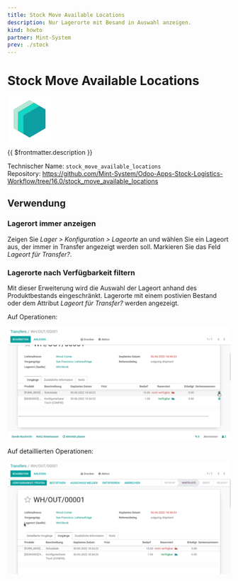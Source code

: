 ```yaml
---
title: Stock Move Available Locations
description: Nur Lagerorte mit Besand in Auswahl anzeigen.
kind: howto
partner: Mint-System
prev: ./stock
---
```


# Stock Move Available Locations

![icon_oms_box](attachments/icons_odoo_mint_system.png)

{{ $frontmatter.description }}

Technischer Name: `stock_move_available_locations`\
Repository: <https://github.com/Mint-System/Odoo-Apps-Stock-Logistics-Workflow/tree/16.0/stock_move_available_locations>

## Verwendung

### Lagerort immer anzeigen

Zeigen Sie _Lager > Konfiguration > Lageorte_ an und wählen Sie ein Lageort aus, der immer in Transfer angezeigt werden soll. Markieren Sie das Feld _Lageort für Transfer?_.

### Lagerorte nach Verfügbarkeit filtern

Mit dieser Erweiterung wird die Auswahl der Lageort anhand des Produktbestands eingeschränkt. Lagerorte mit einem postivien Bestand oder dem Attribut _Lageort für Transfer?_ werden angezeigt.

Auf Operationen:

![Stock Move Available Locations Operationen](attachments/Stock%20Move%20Available%20Locations%20Operationen.gif)

Auf detaillierten Operationen:

![Stock Move Available Locations](attachments/Stock%20Move%20Available%20Locations.gif)
